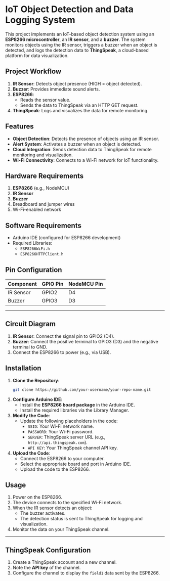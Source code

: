 # IoT Object Detection and Data Logging System

This project implements an IoT-based object detection system using an **ESP8266 microcontroller**, an **IR sensor**, and a **buzzer**. The system monitors objects using the IR sensor, triggers a buzzer when an object is detected, and logs the detection data to **ThingSpeak**, a cloud-based platform for data visualization.

## Project Workflow
1. **IR Sensor**: Detects object presence (HIGH = object detected).
2. **Buzzer**: Provides immediate sound alerts.
3. **ESP8266**: 
   - Reads the sensor value.
   - Sends the data to ThingSpeak via an HTTP GET request.
4. **ThingSpeak**: Logs and visualizes the data for remote monitoring.

## Features
- **Object Detection**: Detects the presence of objects using an IR sensor.
- **Alert System**: Activates a buzzer when an object is detected.
- **Cloud Integration**: Sends detection data to ThingSpeak for remote monitoring and visualization.
- **Wi-Fi Connectivity**: Connects to a Wi-Fi network for IoT functionality.

## Hardware Requirements
1. **ESP8266** (e.g., NodeMCU)
2. **IR Sensor**
3. **Buzzer**
4. Breadboard and jumper wires
5. Wi-Fi-enabled network

## Software Requirements
- Arduino IDE (configured for ESP8266 development)
- Required Libraries:
  - `ESP8266WiFi.h`
  - `ESP8266HTTPClient.h`

## Pin Configuration
| Component      | GPIO Pin | NodeMCU Pin |
|----------------|----------|-------------|
| IR Sensor      | GPIO2    | D4          |
| Buzzer         | GPIO3    | D3          |

---

## Circuit Diagram
1. **IR Sensor**: Connect the signal pin to GPIO2 (D4).
2. **Buzzer**: Connect the positive terminal to GPIO3 (D3) and the negative terminal to GND.
3. Connect the ESP8266 to power (e.g., via USB).

## Installation
1. **Clone the Repository**:
   ```bash
   git clone https://github.com/your-username/your-repo-name.git
   ```
2. **Configure Arduino IDE**:
   - Install the **ESP8266 board package** in the Arduino IDE.
   - Install the required libraries via the Library Manager.
3. **Modify the Code**:
   - Update the following placeholders in the code:
     - `SSID`: Your Wi-Fi network name.
     - `PASSWORD`: Your Wi-Fi password.
     - `SERVER`: ThingSpeak server URL (e.g., `http://api.thingspeak.com`).
     - `API KEY`: Your ThingSpeak channel API key.
4. **Upload the Code**:
   - Connect the ESP8266 to your computer.
   - Select the appropriate board and port in Arduino IDE.
   - Upload the code to the ESP8266.

## Usage
1. Power on the ESP8266.
2. The device connects to the specified Wi-Fi network.
3. When the IR sensor detects an object:
   - The buzzer activates.
   - The detection status is sent to ThingSpeak for logging and visualization.
4. Monitor the data on your ThingSpeak channel.
---
## ThingSpeak Configuration
1. Create a ThingSpeak account and a new channel.
2. Note the **API key** of the channel.
3. Configure the channel to display the `field1` data sent by the ESP8266.

